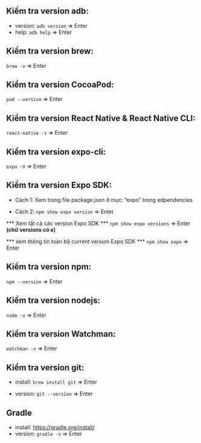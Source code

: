 ## Kiểm tra version adb:
- version: `adb version` => Enter
- help: `adb help` => Enter

 ## Kiểm tra version brew:
`brew -v` => Enter

  
## Kiểm tra version CocoaPod:
`pod --version` => Enter

## Kiểm tra version React Native & React Native CLI:
`react-native -v` => Enter

## Kiểm tra version expo-cli:
`expo -V` => Enter

## Kiểm tra version Expo SDK:
- Cách 1: Xem trong file package.json ở mục: “expo” trong edpendencies

- Cách 2: `npm show expo version` => Enter

*** Xem tất cả các version Expo SDK ***
`npm show expo versions` => Enter **(chữ versions có s)**

*** xem thông tin toàn bộ current version Expo SDK ***
`npm show expo` => Enter

  

## Kiểm tra version npm:

`npm --version` => Enter

## Kiểm tra version nodejs:

`node -v` => Enter

## Kiểm tra version Watchman:

`watchman -v` => Enter

## Kiểm tra version git:

- install:
`brew install git` => Enter

- version:
`git --version` => Enter

## Gradle
- install: https://gradle.org/install/
- version:
`gradle -v` => Enter
